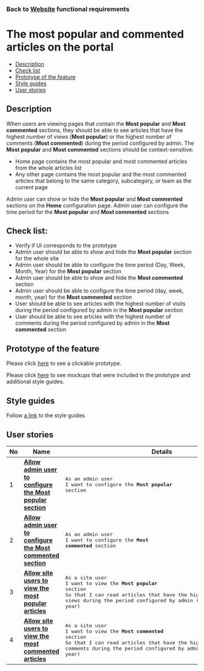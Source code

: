### Back to [Website](/web_application_features/web_application_features_list/README.md) functional requirements

# The most popular and commented articles on the portal

- [Description](#description)
- [Check list](#check-list)
- [Prototype of the feature](#prototype-of-the-feature)
- [Style guides](#style-guides)
- [User stories](#user-stories)

## Description

When users are viewing pages that contain the <b>Most popular</b> and <b>Most commented</b> sections, they should be able to see articles that have the highest number of views (<b>Most popular</b>) or the highest number of comments (<b>Most commented</b>) during the period configured by admin. The <b>Most popular</b> and <b>Most commented</b> sections should be context-sensitive:
  - Home page contains the most popular and most commented articles from the whole articles list
  - Any other page contains the most popular and the most commented articles that belong to the same category, subcategory, or team as the current page

Admin user can show or hide the <b>Most popular</b> and <b>Most commented</b> sections on the <b>Home</b> configuration page.
Admin user can configure the time period for the <b>Most popular</b> and <b>Most commented</b> sections

## Check list:

  - Verify if UI corresponds to the prototype
  - Admin user should be able to show and hide the <b>Most popular</b> section for the whole site
  - Admin user should be able to configure the time period (Day, Week, Month, Year) for the <b>Most popular</b> section
  - Admin user should be able to show and hide the <b>Most commented</b> section
  - Admin user should be able to configure the time period (day, week, month, year) for the <b>Most commented</b> section
  - User should be able to see articles with the highest number of visits during the period configured by admin in the <b>Most popular</b> section
  - User should be able to see articles with the highest number of comments during the period configured by admin in the <b>Most commented</b> section

## Prototype of the feature

Please click [here](https://www.figma.com/proto/BpGy9tY0mE6hfw0hUN2Qeb/Home-Page?node-id=0%3A1074&viewport=-659%2C447%2C0.10292607545852661&scaling=min-zoom) to see a clickable prototype.

Please click [here](https://www.figma.com/file/BpGy9tY0mE6hfw0hUN2Qeb/Home-Page?node-id=0%3A1073) to see mockups that were included in the prototype and additional style guides.

## Style guides

Follow [a link](https://www.figma.com/proto/0zkkf5WC77OSpvyD6YXpFE/Style-guides?page-id=0%3A1&node-id=19%3A5368&viewport=266%2C48%2C0.54&scaling=min-zoom&starting-point-node-id=19%3A5368) to the style guides

## User stories

No           |      Name     |   Details
------------ | ------------- | -------------
1 |[**Allow admin user to configure the Most popular section**](/web_application_features/most_popular_and_commented/user_stories/most_popular_configuration/README.md)|<pre>As an admin user<br>I want to configure the <b>Most popular</b> section</pre>
2 |[**Allow admin user to configure the Most commented section**](/web_application_features/most_popular_and_commented/user_stories/most_commented_configuration/README.md)|<pre>As an admin user<br>I want to configure the <b>Most commented</b> section</pre>
3 |[**Allow site users to view the most popular articles**](/web_application_features/most_popular_and_commented/user_stories/most_popular/README.md)|<pre>As a site user<br>I want to view the <b>Most popular</b> section<br>So that I can read articles that have the highest number of views during the period configured by admin (day, week, month, year)</pre>
4 |[**Allow site users to view the most commented articles**](/web_application_features/most_popular_and_commented/user_stories/most_commented/README.md)|<pre>As a site user<br>I want to view the <b>Most commented</b> section<br>So that I can read articles that have the highest number of comments during the period configured by admin (day, week, month, year)</pre>
